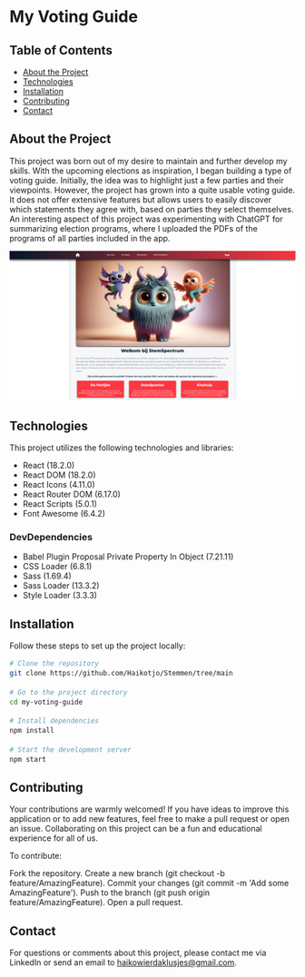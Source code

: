 # My Voting Guide

## Table of Contents

- [About the Project](#about-the-project)
- [Technologies](#technologies)
- [Installation](#installation)
- [Contributing](#contributing)
- [Contact](#contact)

## About the Project

This project was born out of my desire to maintain and further develop my skills. With the upcoming elections as inspiration, I began building a type of voting guide. Initially, the idea was to highlight just a few parties and their viewpoints. However, the project has grown into a quite usable voting guide. It does not offer extensive features but allows users to easily discover which statements they agree with, based on parties they select themselves. An interesting aspect of this project was experimenting with ChatGPT for summarizing election programs, where I uploaded the PDFs of the programs of all parties included in the app.

![Home groot.png](public%2Fimages%2Fscreens%2FHome%20groot.png)

## Technologies

This project utilizes the following technologies and libraries:

- React (18.2.0)
- React DOM (18.2.0)
- React Icons (4.11.0)
- React Router DOM (6.17.0)
- React Scripts (5.0.1)
- Font Awesome (6.4.2)

### DevDependencies

- Babel Plugin Proposal Private Property In Object (7.21.11)
- CSS Loader (6.8.1)
- Sass (1.69.4)
- Sass Loader (13.3.2)
- Style Loader (3.3.3)

## Installation

Follow these steps to set up the project locally:

```bash
# Clone the repository
git clone https://github.com/Haikotjo/Stemmen/tree/main

# Go to the project directory
cd my-voting-guide

# Install dependencies
npm install

# Start the development server
npm start

```

## Contributing
Your contributions are warmly welcomed! If you have ideas to improve this application or to add new features, feel free to make a pull request or open an issue. Collaborating on this project can be a fun and educational experience for all of us.

To contribute:

Fork the repository.
Create a new branch (git checkout -b feature/AmazingFeature).
Commit your changes (git commit -m 'Add some AmazingFeature').
Push to the branch (git push origin feature/AmazingFeature).
Open a pull request.

## Contact
For questions or comments about this project, please contact me via LinkedIn or send an email to haikowierdaklusjes@gmail.com.